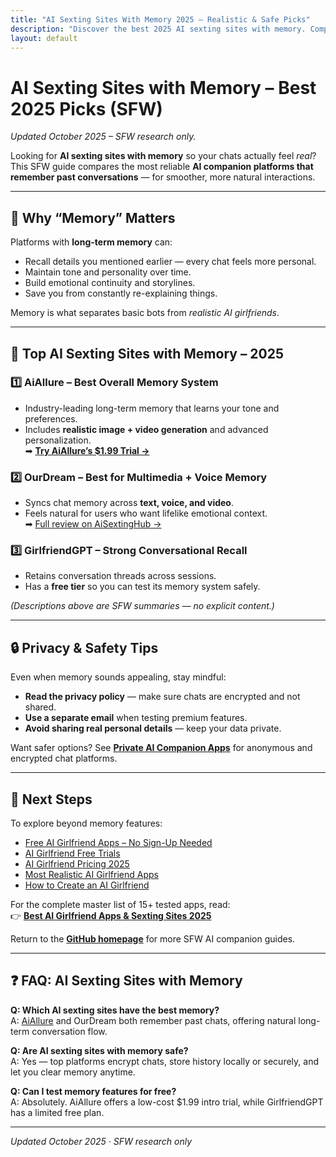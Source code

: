 ```yaml
---
title: "AI Sexting Sites With Memory 2025 – Realistic & Safe Picks"
description: "Discover the best 2025 AI sexting sites with memory. Compare AI companion platforms that remember past chats for natural, realistic, and private conversations."
layout: default
---
```


# AI Sexting Sites with Memory – Best 2025 Picks (SFW)

*Updated October 2025 – SFW research only.*

Looking for **AI sexting sites with memory** so your chats actually feel *real*?  
This SFW guide compares the most reliable **AI companion platforms that remember past conversations** — for smoother, more natural interactions.

---

## 🧠 Why “Memory” Matters

Platforms with **long-term memory** can:
* Recall details you mentioned earlier — every chat feels more personal.  
* Maintain tone and personality over time.  
* Build emotional continuity and storylines.  
* Save you from constantly re-explaining things.  

Memory is what separates basic bots from *realistic AI girlfriends*.

---

## 💬 Top AI Sexting Sites with Memory – 2025

### **1️⃣ AiAllure – Best Overall Memory System**
* Industry-leading long-term memory that learns your tone and preferences.  
* Includes **realistic image + video generation** and advanced personalization.  
➡ **[Try AiAllure’s $1.99 Trial →](https://linkly.link/2Fml5)**  

### **2️⃣ OurDream – Best for Multimedia + Voice Memory**
* Syncs chat memory across **text, voice, and video**.  
* Feels natural for users who want lifelike emotional context.  
➡ [Full review on AiSextingHub →](https://www.aisextinghub.com/blog/best-ai-girlfriend-apps-2025)

### **3️⃣ GirlfriendGPT – Strong Conversational Recall**
* Retains conversation threads across sessions.  
* Has a **free tier** so you can test its memory system safely.  

*(Descriptions above are SFW summaries — no explicit content.)*

---

## 🔒 Privacy & Safety Tips

Even when memory sounds appealing, stay mindful:
* **Read the privacy policy** — make sure chats are encrypted and not shared.  
* **Use a separate email** when testing premium features.  
* **Avoid sharing real personal details** — keep your data private.  

Want safer options? See **[Private AI Companion Apps](https://ai-companion-guides.github.io/private-ai-companion-apps/)** for anonymous and encrypted chat platforms.

---

## 🧭 Next Steps

To explore beyond memory features:
- [Free AI Girlfriend Apps – No Sign-Up Needed](https://ai-companion-guides.github.io/free-ai-girlfriend-no-signup/)  
- [AI Girlfriend Free Trials](https://ai-companion-guides.github.io/ai-girlfriend-free-trial/)  
- [AI Girlfriend Pricing 2025](https://ai-companion-guides.github.io/ai-girlfriend-pricing/)  
- [Most Realistic AI Girlfriend Apps](https://ai-companion-guides.github.io/realistic-ai-girlfriend/)  
- [How to Create an AI Girlfriend](https://ai-companion-guides.github.io/create-ai-girlfriend/)

For the complete master list of 15+ tested apps, read:  
👉 **[Best AI Girlfriend Apps & Sexting Sites 2025](https://www.aisextinghub.com/blog/best-ai-girlfriend-apps-2025)**  

Return to the **[GitHub homepage](https://ai-companion-guides.github.io/)** for more SFW AI companion guides.

---

## ❓ FAQ: AI Sexting Sites with Memory

**Q: Which AI sexting sites have the best memory?**  
A: [AiAllure](https://linkly.link/2Fml5) and OurDream both remember past chats, offering natural long-term conversation flow.

**Q: Are AI sexting sites with memory safe?**  
A: Yes — top platforms encrypt chats, store history locally or securely, and let you clear memory anytime.

**Q: Can I test memory features for free?**  
A: Absolutely. AiAllure offers a low-cost $1.99 intro trial, while GirlfriendGPT has a limited free plan.

---

*Updated October 2025 · SFW research only*
